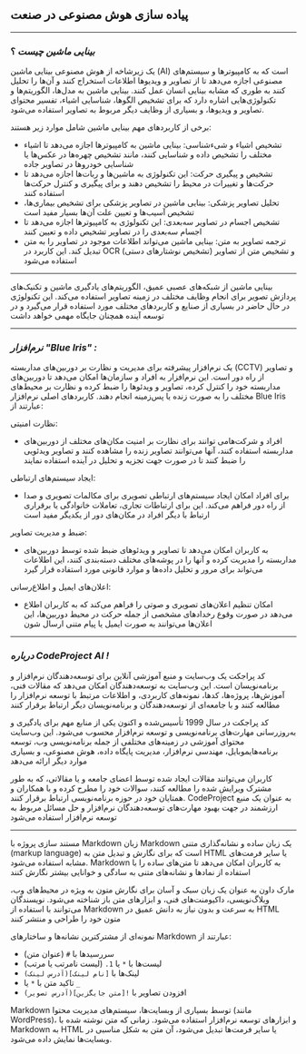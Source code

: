 ## پیاده سازی هوش مصنوعی در صنعت
----

### ***بینایی ماشین چیست*** ؟

 یک زیرشاخه از هوش مصنوعی بینایی ماشین (AI) است که به کامپیوترها و سیستم‌های مصنوعی اجازه می‌دهد تا از تصاویر و ویدیوها اطلاعات استخراج کنند و آن‌ها را تحلیل کنند به طوری که مشابه بینایی انسان عمل کنند. بینایی ماشین به مدل‌ها، الگوریتم‌ها و تکنولوژی‌هایی اشاره دارد که برای تشخیص الگوها، شناسایی اشیاء، تفسیر محتوای تصاویر و ویدیوها، و بسیاری از وظایف دیگر مربوط به تصاویر استفاده می‌شود.

برخی از کاربردهای مهم بینایی ماشین شامل موارد زیر هستند:

 - تشخیص اشیاء و شیءشناسی: بینایی ماشین به کامپیوترها اجازه می‌دهد تا اشیاء مختلف را تشخیص داده و شناسایی کنند، مانند تشخیص چهره‌ها در عکس‌ها یا شناسایی خودروها در تصاویر جاده
 - تشخیص و پیگیری حرکت: این تکنولوژی به ماشین‌ها و ربات‌ها اجازه می‌دهد تا حرکت‌ها و تغییرات در محیط را تشخیص دهند و برای پیگیری و کنترل حرکت‌ها استفاده کنند
 - تحلیل تصاویر پزشکی: بینایی ماشین در تصاویر پزشکی برای تشخیص بیماری‌ها، تشخیص آسیب‌ها و تعیین علت آن‌ها بسیار مفید است
 - تشخیص اجسام در تصاویر سه‌بعدی: این تکنولوژی به کامپیوترها اجازه می‌دهد تا اجسام سه‌بعدی را در تصاویر تشخیص داده و تعیین کنند
 - ترجمه تصاویر به متن: بینایی ماشین می‌تواند اطلاعات موجود در تصاویر را به متن تبدیل کند. این کاربرد در OCR (تشخیص نوشتارهای دستی) و تشخیص متن از تصاویر استفاده می‌شود
----

بینایی ماشین از شبکه‌های عصبی عمیق، الگوریتم‌های یادگیری ماشین و تکنیک‌های پردازش تصویر برای انجام وظایف مختلف در زمینه تصاویر استفاده می‌کند. این تکنولوژی در حال حاضر در بسیاری از صنایع و کاربردهای مختلف مورد استفاده قرار می‌گیرد و در توسعه آینده همچنان جایگاه مهمی خواهد داشت


----


### ***نرم‌افزار "Blue Iris" :***

یک نرم‌افزار پیشرفته برای مدیریت و نظارت بر دوربین‌های مداربسته (CCTV) و تصاویر از راه دور است. این نرم‌افزار به افراد و سازمان‌ها امکان می‌دهد تا دوربین‌های مداربسته خود را کنترل کرده، تصاویر و ویدئوها را ضبط کرده و نظارت بر محیط‌های مختلف را به صورت زنده یا پس‌زمینه انجام دهند. کاربردهای اصلی نرم‌افزار Blue Iris عبارتند از:

نظارت امنیتی:
- افراد و شرکت‌هامی توانند برای نظارت بر امنیت مکان‌های مختلف از دوربین‌های مداربسته استفاده کنند، آنها می‌توانند تصاویر زنده را مشاهده کنند و تصاویر ویدئویی را ضبط کنند تا در صورت جهت تجزیه و تحلیل در آینده استفاده نمایند

ایجاد سیستم‌های ارتباطی:
- برای افراد امکان ایجاد سیستم‌های ارتباطی تصویری برای مکالمات تصویری و صدا از راه دور فراهم می‌کند. این برای ارتباطات تجاری، تعاملات خانوادگی یا برقراری ارتباط با دیگر افراد در مکان‌های دور از یکدیگر مفید است

ضبط و مدیریت تصاویر:
- به کاربران امکان می‌دهد تا تصاویر و ویدئوهای ضبط شده توسط دوربین‌های مداربسته را مدیریت کرده و آنها را در پوشه‌های مختلف دسته‌بندی کنند، این اطلاعات می‌تواند برای مرور و تحلیل داده‌ها و موارد قانونی مورد استفاده قرار گیرد

اعلان‌های ایمیل و اطلاع‌رسانی:
- امکان تنظیم اعلان‌های تصویری و صوتی را فراهم می‌کند که به کاربران اطلاع می‌دهد در صورت وقوع رخدادهای مشخصی از جمله حرکت در محیط دوربین‌ها، این اعلان‌ها می‌توانند به صورت ایمیل یا پیام متنی ارسال شون

 
----

### ***درباره CodeProject AI !***

کد پراجکت یک وب‌سایت و منبع آموزشی آنلاین برای توسعه‌دهندگان نرم‌افزار و برنامه‌نویسان است. این وب‌سایت به توسعه‌دهندگان امکان می‌دهد که مقالات فنی، آموزش‌ها، پروژه‌ها، کدها، نمونه‌های کاربردی، و اطلاعات مرتبط با توسعه نرم‌افزار را مطالعه کنند و با جامعه‌ای از توسعه‌دهندگان و برنامه‌نویسان دیگر ارتباط برقرار کنند

کد پراجکت در سال 1999 تأسیس‌شده و اکنون یکی از منابع مهم برای یادگیری و به‌روزرسانی مهارت‌های برنامه‌نویسی و توسعه نرم‌افزار محسوب می‌شود. این وب‌سایت محتوای آموزشی در زمینه‌های مختلفی از جمله برنامه‌نویسی وب، توسعه برنامه‌هایموبایل، مهندسی نرم‌افزار، مدیریت پایگاه داده، هوش مصنوعی، و بسیاری موارد دیگر ارائه می‌دهد

کاربران می‌توانند مقالات ایجاد شده توسط اعضای جامعه و یا مقالاتی، که به طور مشترک ویرایش شده را مطالعه کنند، سوالات خود را مطرح کرده و با همکاران و همتایان خود در حوزه برنامه‌نویسی ارتباط برقرار کنند. CodeProject به عنوان یک منبع ارزشمند در جهت بهبود مهارت‌های توسعه‌دهندگان نرم‌افزار و حل مسائل مربوط به توسعه نرم‌افزار استفاده می‌شود


----


مستند سازی پروژه با Markdown
زبان Markdown یک زبان ساده و نشانه‌گذاری متنی (markup language) است که برای نگارش و تبدیل متن به HTML یا سایر فرمت‌های مشابه استفاده می‌شود. Markdown به کاربران امکان می‌دهد تا متن‌های ساده را با استفاده از نمادها و نشانه‌های متنی به سادگی و خوانایی بیشتر نگارش کنند

مارک داون به عنوان یک زبان سبک و آسان برای نگارش متون به ویژه در محیط‌های وب، وبلاگ‌نویسی، داکیومنت‌های فنی، و ابزارهای متن باز شناخته می‌شود. نویسندگان می‌توانند با استفاده از Markdown به سرعت و بدون نیاز به دانش عمیق در HTML متون خود را طراحی و منتشر کنند

نمونه‌ای از مشترکترین نشانه‌ها و ساختارهای Markdown عبارتند از:

- سررسیدها با `#` (عنوان متن)
- لیست‌ها با `*` یا `1.` (لیست نامرتب یا مرتب)
- لینک‌ها با `[نام لینک](آدرس لینک)`
- تاکید متن با `*` یا `_`
- افزودن تصاویر با `![متن جایگزین](آدرس تصویر)`

Markdown توسط بسیاری از وبسایت‌ها، سیستم‌های مدیریت محتوا (مانند WordPress)، و ابزارهای توسعه نرم‌افزار استفاده می‌شود. زمانی که متن نوشته شده با Markdown به HTML یا سایر فرمت‌ها تبدیل می‌شود، آن متن به شکل مناسبی در وبسایت‌ها نمایش داده می‌شود.



















